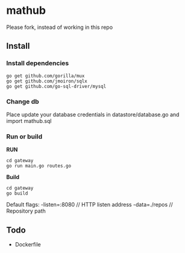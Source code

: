 mathub
======

Please fork, instead of working in this repo

## Install
### Install dependencies 
```
go get github.com/gorilla/mux
go get github.com/jmoiron/sqlx
go get github.com/go-sql-driver/mysql
```

### Change db
Place update your database credentials in datastore/database.go and import
mathub.sql

### Run or build
__RUN__
```
cd gateway
go run main.go routes.go
```
__Build__
```
cd gateway
go build
```

Default flags: 
  -listen=:8080           // HTTP listen address
  -data=./repos           // Repository path


## Todo
- Dockerfile
